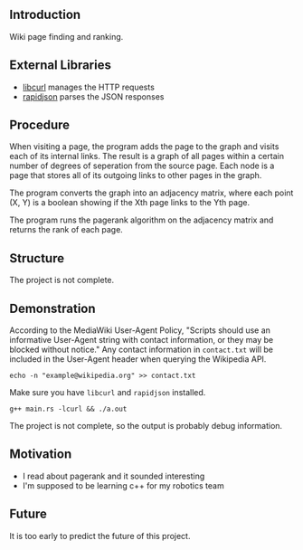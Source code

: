 ## Introduction
Wiki page finding and ranking.

## External Libraries
- [libcurl](https://curl.se/libcurl/) manages the HTTP requests
- [rapidjson](https://rapidjson.org/) parses the JSON responses

## Procedure
When visiting a page, the program adds the page to the graph and visits each of its internal links.
The result is a graph of all pages within a certain number of degrees of seperation from the source page.
Each node is a page that stores all of its outgoing links to other pages in the graph.

The program converts the graph into an adjacency matrix, where each point (X, Y) is a boolean showing if the Xth page links to the Yth page.

The program runs the pagerank algorithm on the adjacency matrix and returns the rank of each page.

## Structure
The project is not complete.

## Demonstration
According to the MediaWiki User-Agent Policy, "Scripts should use an informative User-Agent string with contact information, or they may be blocked without notice."
Any contact information in `contact.txt` will be included in the User-Agent header when querying the Wikipedia API.
```
echo -n "example@wikipedia.org" >> contact.txt
```
Make sure you have `libcurl` and `rapidjson` installed.
```
g++ main.rs -lcurl && ./a.out
```
The project is not complete, so the output is probably debug information.

## Motivation
- I read about pagerank and it sounded interesting
- I'm supposed to be learning c++ for my robotics team

## Future
It is too early to predict the future of this project.


